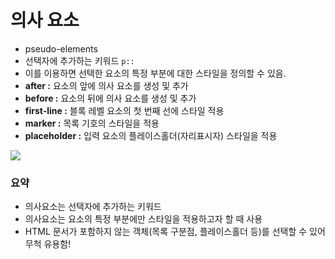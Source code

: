 의사 요소
===
- pseudo-elements
- 선택자에 추가하는 키워드 `p::`
- 이를 이용하면 선택한 요소의 특정 부분에 대한 스타일을 정의할 수 있음.
- **after :** 요소의 앞에 의사 요소를 생성 및 추가
- **before :** 요소의 뒤에 의사 요소를 생성 및 추가
- **first-line :** 블록 레벨 요소의 첫 번째 선에 스타일 적용
- **marker :** 목록 기호의 스타일을 적용
- **placeholder :** 입력 요소의 플레이스홀더(자리표시자) 스타일을 적용

![](https://img1.daumcdn.net/thumb/R1280x0/?scode=mtistory2&fname=https%3A%2F%2Fblog.kakaocdn.net%2Fdn%2Fb57uKb%2FbtrzacZ9DNy%2FOkfWwC3fTVu19tpJ9TJlm0%2Fimg.png)

### 요약
- 의사요소는 선택자에 추가하는 키워드
- 의사요소는 요소의 특정 부분에만 스타일을 적용하고자 할 때 사용
- HTML 문서가 포함하지 않는 객체(목록 구분점, 플레이스홀더 등)를 선택할 수 있어 무척 유용함!